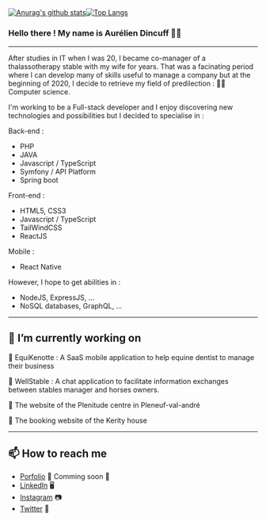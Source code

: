 ##
[![Anurag's github stats](https://github-readme-stats.vercel.app/api?username=aurelien22)](https://github.com/anuraghazra/github-readme-stats)[![Top Langs](https://github-readme-stats.vercel.app/api/top-langs/?username=aurelien22&layout=compact)](https://github.com/aurelien22/github-readme-stats)

### Hello there ! My name is Aurélien Dincuff 👋😄
--- 
After studies in IT when I was 20, I became co-manager of a thalassotherapy stable with my wife for years.
That was a facinating period where I can develop many of skills useful to manage a company but at the beginning of 2020, I decide to retrieve my field of predilection : 👨‍💻 Computer science.

I'm working to be a Full-stack developer and I enjoy discovering new technologies and possibilities but I decided to specialise in : 

Back-end :

  - PHP
  - JAVA
  - Javascript / TypeScript
  - Symfony / API Platform
  - Spring boot

Front-end :

  - HTML5, CSS3 
  - Javascript / TypeScript
  - TailWindCSS
  - ReactJS

Mobile : 

  - React Native


However, I hope to get abilities in :

  - NodeJS, ExpressJS, ...
  - NoSQL databases, GraphQL, ...

--- 

## 🔭 **I’m currently working on**

  🚀 EquiKenotte : A SaaS mobile application to help equine dentist to manage their business
  
  🚀 WellStable : A chat application to facilitate information exchanges between stables manager and horses owners.

  🚀 The website of the Plenitude centre in Pleneuf-val-andré

  🚀 The booking website of the Kerity house

---

## 📫 How to reach me
- [Porfolio](https://localhost) 🌇 Comming soon 🚀
- [LinkedIn](https://www.linkedin.com/in/aurélien-dincuff-co-gerant-entreprise/) 🖥
- [Instagram](https://www.instagram.com/aurelien_dincuff) 📷
- [Twitter](https://twitter.com/darklondon22) 🐤

